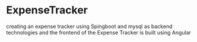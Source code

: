 # ExpenseTracker
creating an expense tracker using Spingboot and mysql as backend technologies and the frontend of the Expense Tracker is built using Angular
